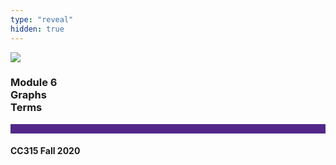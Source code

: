```yaml
---
type: "reveal"
hidden: true
---
```


<section>
<img class="stretch plain" src="/images/core-logo-on-white.png">
<h3> Module 6 <br> Graphs <br> Terms</h3>
<hr style="height:15px;color:512888;background-color:512888;">
<h4>CC315 Fall 2020</h4>
</section>
